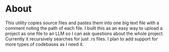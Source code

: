# About
This utility copies source files and pastes them into one big text file with a comment noting the path of each file.
I built this as an easy way to upload a project as one file to an LLM so I can ask questions about the whole project.
Currently it recursively searches for just .rs files. I plan to add support for more types of codebases as I need it.
